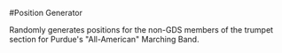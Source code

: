 #Position Generator

Randomly generates positions for the non-GDS members of the trumpet section for Purdue's "All-American" Marching Band.
